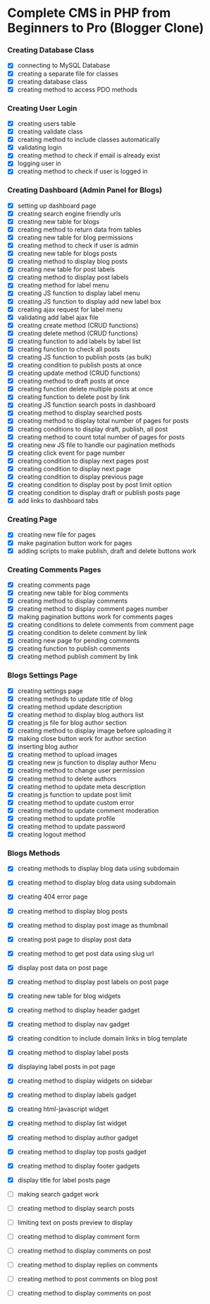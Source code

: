 # Complete CMS in PHP from Beginners to Pro (Blogger Clone)

### Creating Database Class

- [x] connecting to MySQL Database
- [x] creating a separate file for classes
- [x] creating database class
- [x] creating method to access PDO methods

### Creating User Login

- [x] creating users table
- [x] creating validate class
- [x] creating method to include classes automatically
- [x] validating login
- [x] creating method to check if email is already exist
- [x] logging user in
- [x] creating method to check if user is logged in

### Creating Dashboard (Admin Panel for Blogs)

- [x] setting up dashboard page
- [x] creating search engine friendly urls
- [x] creating new table for blogs
- [x] creating method to return data from tables
- [x] creating new table for blog permissions
- [x] creating method to check if user is admin
- [x] creating new table for blogs posts
- [x] creating method to display blog posts
- [x] creating new table for post labels
- [x] creating method to display post labels
- [x] creating method for label menu
- [x] creating JS function to display label menu
- [x] creating JS function to display add new label box
- [x] creating ajax request for label menu
- [x] validating add label ajax file
- [x] creating create method (CRUD functions)
- [x] creating delete method (CRUD functions)
- [x] creating function to add labels by label list
- [x] creating function to check all posts
- [x] creating JS function to publish posts (as bulk)
- [x] creating condition to publish posts at once
- [x] creating update method (CRUD functions)
- [x] creating method to draft posts at once
- [x] creating function delete multiple posts at once
- [x] creating function to delete post by link
- [x] creating JS function search posts in dashboard
- [x] creating method to display searched posts
- [x] creating method to display total number of pages for posts
- [x] creating conditions to display draft, publish, all post
- [x] creating method to count total number of pages for posts
- [x] creating new JS file to handle our pagination methods
- [x] creating click event for page number
- [x] creating condition to display next pages post
- [x] creating condition to display next page
- [x] creating condition to display previous page
- [x] creating condition to display post by post limit option
- [x] creating condition to display draft or publish posts page
- [x] add links to dashboard tabs

### Creating Page

- [x] creating new file for pages 
- [x] make pagination button work for pages
- [x] adding scripts to make publish, draft and delete buttons work

### Creating Comments Pages

- [x] creating comments page
- [x] creating new table for blog comments
- [x] creating method to display comments
- [x] creating method to display comment pages number
- [x] making pagination buttons work for comments pages
- [x] creating conditions to delete comments from comment page
- [x] creating condition to delete comment by link
- [x] creating new page for pending comments
- [x] creating function to publish comments
- [x] creating method publish comment by link

### Blogs Settings Page

- [x] creating settings page
- [x] creating methods to update title of blog
- [x] creating method update description
- [x] creating method to display blog authors list
- [x] creating js file for blog author section
- [x] creating method to display image before uploading it
- [x] making close button work for author section
- [x] inserting blog author
- [x] creating method to upload images
- [x] creating new js function to display author Menu
- [x] creating method to change user permission
- [x] creating method to delete authors
- [x] creating method to update meta description
- [x] creating js function to update post limit
- [x] creating method to update custom error
- [x] creating method to update comment moderation
- [x] creating method to update profile
- [x] creating method to update password
- [x] creating logout method

### Blogs Methods

- [x] creating methods to display blog data using subdomain
- [x] creating method to display blog data using subdomain
- [x] creating 404 error page
- [x] creating method to display blog posts
- [x] creating method to display post image as thumbnail
- [x] creating post page to display post data
- [x] creating method to get post data using slug url
- [x] display post data on post page
- [x] creating method to display post labels on post page
- [x] creating new table for blog widgets
- [x] creating method to display header gadget
- [x] creating method to display nav gadget
- [x] creating condition to include domain links in blog template
- [x] creating method to display label posts
- [x] displaying label posts in pot page
- [x] creating method to display widgets on sidebar
- [x] creating method to display labels gadget
- [x] creating html-javascript widget
- [x] creating method to display list widget
- [x] creating method to display author gadget

- [x] creating method to display top posts gadget
- [x] creating method to display footer gadgets
- [x] display title for label posts page
- [ ] making search gadget work
- [ ] creating method to display search posts
- [ ] limiting text on posts preview to display

- [ ] creating method to display comment form
- [ ] creating method to display comments on post
- [ ] creating method to display replies on comments
- [ ] creating method to post comments on blog post
- [ ] creating method to display comments on post